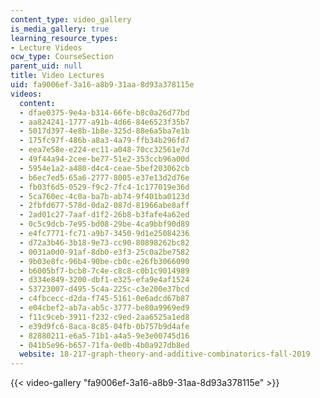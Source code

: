 ```yaml
---
content_type: video_gallery
is_media_gallery: true
learning_resource_types:
- Lecture Videos
ocw_type: CourseSection
parent_uid: null
title: Video Lectures
uid: fa9006ef-3a16-a8b9-31aa-8d93a378115e
videos:
  content:
  - dfae0375-9e4a-b314-66fe-b8c0a26d77bd
  - aa824241-1777-a91b-4d66-84e6523f35b7
  - 5017d397-4e8b-1b8e-325d-88e6a5ba7e1b
  - 175fc97f-486b-a8a3-4a79-ffb34b296fd7
  - eea7e58e-e224-ec11-a048-70cc32561e7d
  - 49f44a94-2cee-be77-51e2-353ccb96a00d
  - 5954e1a2-a480-d4c4-ceae-5bef203062cb
  - b6ec7ed5-65a6-2777-8005-e37e13d2d76e
  - fb03f6d5-0529-f9c2-7fc4-1c177019e36d
  - 5ca760ec-4c0a-ba7b-ab74-9f401ba0123d
  - 2fbfd677-578d-0da2-087d-81966abe8aff
  - 2ad01c27-7aaf-d1f2-26b8-b3fafe4a62ed
  - 0c5c9dcb-7e95-bd08-29be-4ca9bbf90d89
  - e4fc7771-fc71-a9b7-3450-9d1e25084236
  - d72a3b46-3b18-9e73-cc90-80898262bc82
  - 0031a0d0-91af-8db0-e3f3-25c0a2be7582
  - 9b03e8fc-96b4-90be-cb0c-e26fb3066090
  - b6005bf7-bcb8-7c4e-c8c8-c0b1c9014989
  - d334e849-3200-dbf1-e325-efa9e4af1524
  - 53723007-d495-5c4a-225c-c3e200e37bcd
  - c4fbcecc-d2da-f745-5161-0e6adcd67b87
  - e04cbef2-ab7a-ab5c-3777-be80a9969ed9
  - f11c9ceb-3911-f232-c9ed-2aa6525a1ed8
  - e39d9fc6-8aca-8c85-04fb-0b757b9d4afe
  - 82880211-e6a5-71b1-a4a5-9e3e00745d16
  - 041b5e96-b657-71fa-0e0b-4b0a927db8ed
  website: 18-217-graph-theory-and-additive-combinatorics-fall-2019
---
```



{{< video-gallery "fa9006ef-3a16-a8b9-31aa-8d93a378115e" >}}

